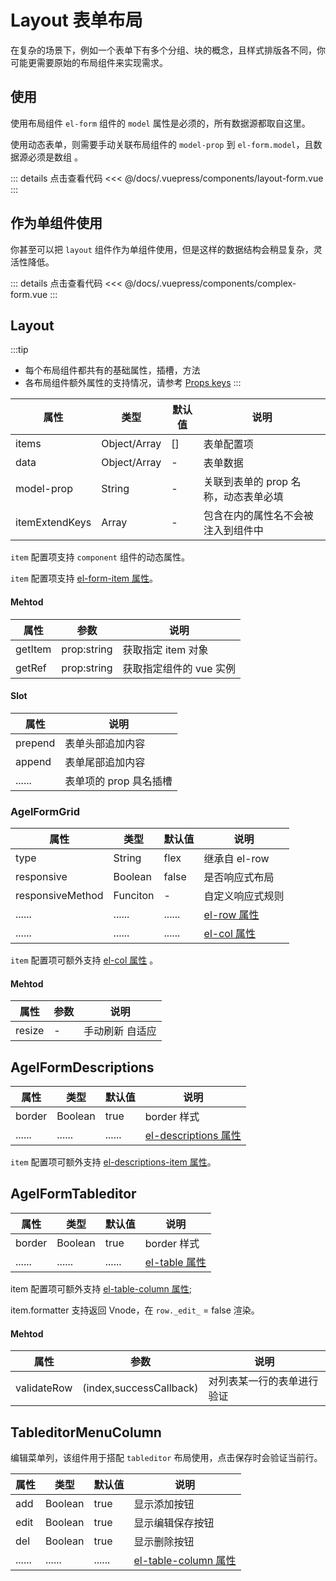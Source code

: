 # Layout 表单布局

在复杂的场景下，例如一个表单下有多个分组、块的概念，且样式排版各不同，你可能更需要原始的布局组件来实现需求。

## 使用

使用布局组件 `el-form` 组件的 `model` 属性是必须的，所有数据源都取自这里。

使用动态表单，则需要手动关联布局组件的 `model-prop` 到 `el-form.model`，且数据源必须是数组 。

<ClientOnly><layout-form/></ClientOnly>

::: details 点击查看代码
<<< @/docs/.vuepress/components/layout-form.vue
:::

## 作为单组件使用

你甚至可以把 `layout` 组件作为单组件使用，但是这样的数据结构会稍显复杂，灵活性降低。

<ClientOnly><complex-form/></ClientOnly>

::: details 点击查看代码
<<< @/docs/.vuepress/components/complex-form.vue
::: 


## Layout 

:::tip 
- 每个布局组件都共有的基础属性，插槽，方法
- 各布局组件额外属性的支持情况，请参考 [Props keys](/example/agel-form.html#props-keys)
:::

| 属性           | 类型         | 默认值  | 说明                                 | 
| -------------- | ------------  | ------ | ------------------------------------ | 
| items          | Object/Array  | []     | 表单配置项                | 
| data           | Object/Array  |  -     | 表单数据         | 
| model-prop     | String        | -      | 关联到表单的 prop 名称，动态表单必填        | 
| itemExtendKeys | Array         |  -     | 包含在内的属性名不会被注入到组件中

`item` 配置项支持 `component` 组件的动态属性。

`item` 配置项支持 [el-form-item 属性](https://element.eleme.cn/#/zh-CN/component/form#form-item-attributes)。

#### Mehtod

| 属性          | 参数           |  说明                                   | 
| -----------   | ------------  |  ------------------------------------  | 
| getItem       | prop:string   | 获取指定 item 对象  | 
| getRef        | prop:string   |  获取指定组件的 vue 实例  |


#### Slot 

| 属性          |   说明                                   | 
| -----------    |   ------------------------------------  | 
| prepend        |  表单头部追加内容           |
| append         |  表单尾部追加内容                        |
| ......         |  表单项的 prop 具名插槽           |


### AgelFormGrid 

| 属性           | 类型         | 默认值  | 说明                                 | 
| -------------- | ------------  | ------ | ------------------------------------ |
| type           | String        | flex   | 继承自 el-row   | 
| responsive     | Boolean       | false  | 是否响应式布局        | 
| responsiveMethod | Funciton    | -      | 自定义响应式规则      | 
| ......         | ......        | ...... | [el-row 属性]([el-row](https://element.eleme.cn/#/zh-CN/component/layout#row-attributes))      | 
| ......         | ......        | ...... | [el-col 属性](https://element.eleme.cn/#/zh-CN/component/layout#col-attributes)      | 

`item` 配置项可额外支持 [el-col 属性](https://element.eleme.cn/#/zh-CN/component/layout#col-attributes) 。

#### Mehtod
| 属性          | 参数           |  说明                                   | 
| -----------   | ------------  |  ------------------------------------  | 
| resize        | -             | 手动刷新 自适应  | 


## AgelFormDescriptions 

| 属性           | 类型         | 默认值  | 说明                                 | 
| -------------- | ------------  | ------ | ------------------------------------ | 
| border         | Boolean       | true   | border 样式        | 
| ......         | ......        | ...... | [el-descriptions 属性](https://element.eleme.cn/#/zh-CN/component/descriptions#descriptions-attributes)      | 


`item` 配置项可额外支持 [el-descriptions-item 属性](https://element.eleme.cn/#/zh-CN/component/descriptions#descriptions-attributes)。

## AgelFormTableditor 

| 属性           | 类型         | 默认值  | 说明                                 | 
| -------------- | ------------  | ------ | ------------------------------------ |
| border         | Boolean       | true   | border 样式        | 
| ......         | ......        | ...... | [el-table 属性](https://element.eleme.cn/#/zh-CN/component/descriptions#descriptions-attributes)      | 

item 配置项可额外支持 [el-table-column 属性](https://element.eleme.cn/#/zh-CN/component/descriptions#descriptions-attributes);

item.formatter 支持返回 Vnode，在 `row._edit_` = false 渲染。

#### Mehtod

| 属性          | 参数           |  说明                                   | 
| -----------   | ------------  |  ------------------------------------  | 
| validateRow   | (index,successCallback)             | 对列表某一行的表单进行验证  | 

## TableditorMenuColumn 

编辑菜单列，该组件用于搭配 `tableditor` 布局使用，点击保存时会验证当前行。

| 属性           | 类型         | 默认值  | 说明                                 | 
| -------------- | ------------  | ------ | ------------------------------------ | 
| add            | Boolean       | true   |  显示添加按钮        | 
| edit           | Boolean       | true   |  显示编辑保存按钮        |
| del            | Boolean       | true   |  显示删除按钮        | 
| ......         | ......        | ...... | [el-table-column 属性](https://element.eleme.cn/#/zh-CN/component/descriptions#descriptions-attributes)      |  